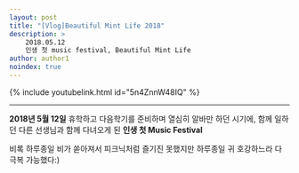 ```yaml
---
layout: post
title: "[Vlog]Beautiful Mint Life 2018"
description: >
    2018.05.12  
    인생 첫 music festival, Beautiful Mint Life
author: author1
noindex: true
---
```


{% include youtubelink.html id="5n4ZnnW48IQ" %}

***

__2018년 5월 12일__
휴학하고 다음학기를 준비하며 열심히 알바만 하던 시기에,
함께 일하던 다른 선생님과 함께 다녀오게 된 __인생 첫 Music Festival__

비록 하루종일 비가 쏟아져서 피크닉처럼 즐기진 못했지만
하루종일 귀 호강하느라 다 극복 가능했다:)